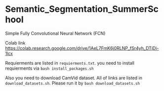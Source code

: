 # Semantic_Segmentation_SummerSchool
Simple Fully Convolutional Neural Network (FCN)

Colab link https://colab.research.google.com/drive/1AeL7FmK6j0RLNP_fSr4yh_DTjDi-1lcx

Requierments are listed in `requierments.txt`.
you need to install requierments via `bash install_packages.sh`

Also you need to download CamVid dataset.
All of links are listed in `download_datasets.sh`. Please run it by `bash download_datasets.sh`
